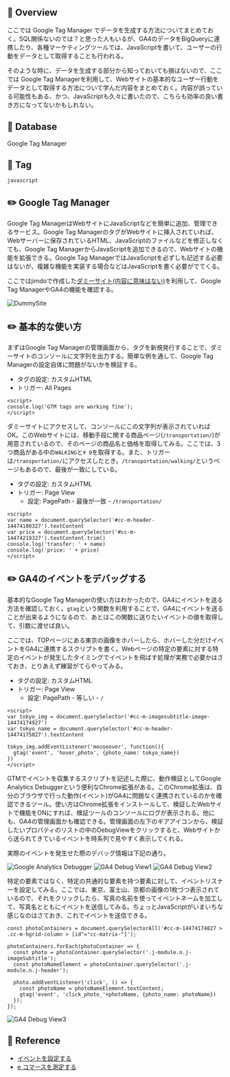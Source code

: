 ## :memo: Overview

ここでは Google Tag Manager でデータを生成する方法についてまとめておく。SQL関係ないのでは？と思った人もいるが、GA4のデータをBigQueryに連携したり、各種マーケティングツールでは、JavaScriptを書いて、ユーザーの行動をデータとして取得することも行われる。

そのような時に、データを生成する部分から知っておいても損はないので、ここでは Google Tag Managerを利用して、Webサイトの基本的なユーザー行動をデータとして取得する方法について学んだ内容をまとめておく。内容が誤っている可能性もある、かつ、JavaScriptも久々に書いたので、こちらも効率の良い書き方になってないかもしれない。

## :floppy_disk: Database

Google Tag Manager

## :bookmark: Tag

`javascript`

## :pencil2: Google Tag Manager

Google Tag ManagerはWebサイトにJavaScriptなどを簡単に追加、管理できるサービス。Google Tag ManagerのタグがWebサイトに挿入されていれば、Webサーバーに保存されているHTML、JavaScriptのファイルなどを修正しなくても、Google Tag ManagerからJavaScriptを追加できるので、Webサイトの機能を拡張できる。Google Tag ManagerではJavaScriptを必ずしも記述する必要はないが、複雑な機能を実装する場合などはJavaScriptを書く必要がでてくる。

ここではjimdoで作成した[ダミーサイト(内容に意味はない)](https://tokyo2kyoto.jimdofree.com/)を利用して、Google Tag ManagerやGA4の機能を確認する。

![DummySite](https://github.com/SugiAki1989/sql_note/blob/main/image/p133-hover_photo0.png)

## :pencil2: 基本的な使い方

まずはGoogle Tag Managerの管理画面から、タグを新規発行することで、ダミーサイトのコンソールに文字列を出力する。簡単な例を通して、Google Tag Managerの設定自体に問題がないかを検証する。

- タグの設定: カスタムHTML
- トリガー: All Pages

```
<script>
console.log('GTM tags are working fine');
</script>
```

ダミーサイトにアクセスして、コンソールにこの文字列が表示されていればOK。このWebサイトには、移動手段に関する商品ページ(`/transportation/`)が用意されているので、そのページの商品名と価格を取得してみる。ここでは、3つ商品がある中の`WALKING`と`¥ 0`を取得する。また、トリガーは`/transportation/`にアクセスしたとき。`/transportation/walking/`というページもあるので、最後が一致にしている。

- タグの設定: カスタムHTML
- トリガー: Page View 
  - 設定: PagePath - 最後が一致 - `/transportation/`

```
<script>
var name = document.querySelector('#cc-m-header-14474180327').textContent
var price = document.querySelector('#cc-m-14474219327').textContent.trim()
console.log('transfer: ' + name)
console.log('price: ' + price)
</script>
```

## :pencil2: GA4のイベントをデバッグする

基本的なGoogle Tag Managerの使い方はわかったので、GA4にイベントを送る方法を確認しておく。`gtag`という関数を利用することで、GA4にイベントを送ることが出来るようになるので、あとはこの関数に送りたいイベントの値を取得して、引数に渡せば良い。

ここでは、TOPページにある東京の画像をホバーしたら、ホバーした分だけイベントをGA4に連携するスクリプトを書く。Webページの特定の要素に対する特定のイベントが発生したタイミングでイベントを飛ばす処理が実務で必要かはさておき、とりあえず練習がてらやってみる。

- タグの設定: カスタムHTML
- トリガー: Page View 
  - 設定: PagePath - 等しい - `/`

```
<script>
var tokyo_img = document.querySelector('#cc-m-imagesubtitle-image-14474174927')
var tokyo_name = document.querySelector('#cc-m-header-14474175027').textContent

tokyo_img.addEventListener('mouseover', function(){
  gtag('event', 'hover_photo', {photo_name: tokyo_name})
})
</script>
```

GTMでイベントを収集するスクリプトを記述した際に、動作検証としてGoogle Analytics Debuggerという便利なChrome拡張がある。このChrome拡張は、自分のブラウザで行った動作(イベント)がGA4に問題なく連携されているのかを確認できるツール。使い方はChrome拡張をインストールして、検証したWebサイトで機能をONにすれば、検証ツールのコンソールにログが表示される。他にも、GA4の管理画面かも確認できる。管理画面の左下のギアアイコンから、検証したいプロパティのリストの中のDebugViewをクリックすると、Webサイトから送られてきているイベントを時系列で見やすく表示してくれる。

実際のイベントを発生せた際のデバッグ情報は下記の通り。

![Google Analytics Debugger](https://github.com/SugiAki1989/sql_note/blob/main/image/p133-hover_photo2.png)
![GA4 Debug View1](https://github.com/SugiAki1989/sql_note/blob/main/image/p133-hover_photo1.png)
![GA4 Debug View2](https://github.com/SugiAki1989/sql_note/blob/main/image/p133-hover_photo3.png)


特定の要素ではなく、特定の共通的な要素を持つ要素に対して、イベントリスナーを設定してみる。ここでは、東京、富士山、京都の画像の1枚づつ表示されているので、それをクリックしたら、写真の名前を使ってイベントネームを加工して、写真名とともにイベントを送信してみる。ちょっとJavaScriptがいまいちな感じなのはさておき、これでイベントを送信できる。

```
const photoContainers = document.querySelectorAll('#cc-m-14474174827 > .cc-m-hgrid-column > [id^="cc-matrix-"]');

photoContainers.forEach(photoContainer => {
  const photo = photoContainer.querySelector('.j-module.n.j-imageSubtitle');
  const photoNameElement = photoContainer.querySelector('.j-module.n.j-header');
  
  photo.addEventListener('click', () => {
    const photoName = photoNameElement.textContent;
    gtag('event', 'click_photo_'+photoName, {photo_name: photoName})
  });
});
```

![GA4 Debug View3](https://github.com/SugiAki1989/sql_note/blob/main/image/p133-hover_photo4.png)

## :closed_book: Reference

- [イベントを設定する](https://developers.google.com/analytics/devguides/collection/ga4/events?hl=ja&client_type=gtm)
- [e コマースを測定する](https://developers.google.com/analytics/devguides/collection/ga4/ecommerce?client_type=gtag&sjid=18231440941452277038-AP&hl=ja#add_or_remove_an_item_from_a_shopping_cart)

